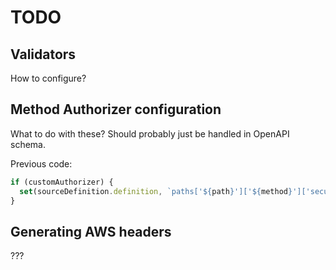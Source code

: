 # TODO

## Validators

How to configure?

## Method Authorizer configuration

What to do with these? Should probably just be handled in OpenAPI schema.

Previous code:
```ts
if (customAuthorizer) {
  set(sourceDefinition.definition, `paths['${path}']['${method}']['security']`, [{ customAuthorizer: [] }]);
}
```

## Generating AWS headers

???

